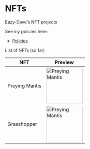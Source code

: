 # NFTs
Eazy-Dave's NFT projects

See my policies here:
- [Policies](./policies)

List of NFTs (so far)


| NFT | Preview |
|---|---|
| Preying Mantis | <img src="https://gateway.pinata.cloud/ipfs/Qmf63zPW8L6PnsdSQGDJuBLDC2CYpKciHMmUi3sJixPytk" alt="Preying Mantis" title="Preying Mantis (Onrus, South Africa)" height="120"/> |
| Grasshopper | <img src="https://gateway.pinata.cloud/ipfs/QmfEAHRDFzvEgaDwopZdZ3dMU986zyovH8uVAzUEJeBihp" alt="Preying Mantis" title="Preying Mantis (Onrus, South Africa)" height="120"/> |


